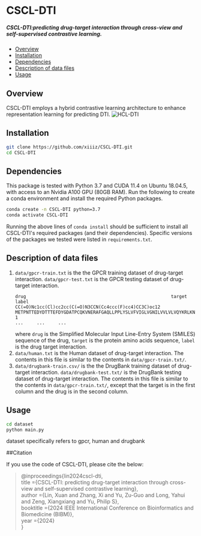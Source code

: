 # CSCL-DTI
##### CSCL-DTI:predicting drug-target interaction through cross-view and self-supervised contrastive learning.
  - [Overview](#overview)
  - [Installation](#installation)
  - [Dependencies](#dependencies)
  - [Description of data files](#description-of-data-files)
  - [Usage](#Usage)

## Overview
CSCL-DTI employs a hybrid contrastive learning architecture to enhance representation learning for predicting DTI.
![HCL-DTI](https://github.com/xiiiz/HCL-DTI/assets/105473770/79776a68-9e1c-4b0c-bbc3-7a8ea358f15c)

## Installation
```bash
git clone https://github.com/xiiiz/CSCL-DTI.git 
cd CSCL-DTI
```
## Dependencies
This package is tested with Python 3.7 and CUDA 11.4 on Ubuntu 18.04.5, with access to an Nvidia A100 GPU (80GB RAM). Run the following to create a conda environment and install the required Python packages. 
```bash
conda create -n CSCL-DTI python=3.7
conda activate CSCL-DTI
```
Running the above lines of `conda install` should be sufficient to install all  CSCL-DTI's required packages (and their dependencies). Specific versions of the packages we tested were listed in `requirements.txt`.

## Description of data files
1. `data/gpcr-train.txt` is the the GPCR training dataset of drug-target interaction. `data/gpcr-test.txt` is the GPCR testing dataset of drug-target interaction.
    ```
    drug	                                                  target	label	   
    CC(=O)Nc1cc(Cl)cc2cc(C(=O)N3CCN(Cc4ccc(F)cc4)CC3C)oc12	METPNTTEDYDTTTEFDYGDATPCQKVNERAFGAQLLPPLYSLVFVIGLVGNILVVLVLVQYKRLKNMTSIYLLNLAISDLLFLFTLPFWIDYKLKDDWVFGDAMCKILSGFYYTGLYSEIFFIILLTIDRYLAIVHAVFALRARTVTFGVITSIIIWALAILASMPGLYFSKTQWEFTHHTCSLHFPHESLREWKLFQALKLNLFGLVLPLLVMIICYTGIIKILLRRPNEKKSKAVRLIFVIMIIFFLFWTPYNLTILISVFQDFLFTHECEQSRHLDLAVQVTEVIAYTHCCVNPVIYAFVGERFRKYLRQLFHRRVAVHLVKWLPFLSVDRLERVSSTSPSTGEHELSAGF 1
    ...     ...     ...   
    ```
    where `drug` is the Simplified Molecular Input Line-Entry System (SMILES) sequence of the drug, `target` is the protein amino acids sequence, `label` is the drug target interaction.
2. `data/human.txt` is the Human dataset of drug-target interaction. The contents in this file is similar to the contents in `data/gpcr-train.txt/`.
3. `data/drugbank-train.csv/` is the the DrugBank training dataset of drug-target interaction. `data/drugbank-test.txt/` is the DrugBank testing dataset of drug-target interaction. The contents in this file is similar to the contents in `data/gpcr-train.txt/`, except that the target is in the first column and the drug is in the second column.

## Usage

```bash
cd dataset
python main.py
```
dataset specifically refers to gpcr, human and drugbank


##Citation

If you use the code of CSCL-DTI, please cite the below:

> @inproceedings{lin2024cscl-dti,  
title ={CSCL-DTI: predicting drug-target interaction through cross-view and self-supervised contrastive learning},  
author ={Lin, Xuan and Zhang, Xi and Yu, Zu-Guo and Long, Yahui and Zeng, Xiangxiang and Yu, Philip S},  
booktitle ={2024 IEEE International Conference on Bioinformatics and Biomedicine (BIBM)},  
year ={2024}  
}
